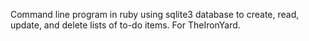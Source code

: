 Command line program in ruby using sqlite3 database to create, read, update, and delete lists of to-do items.  For TheIronYard.